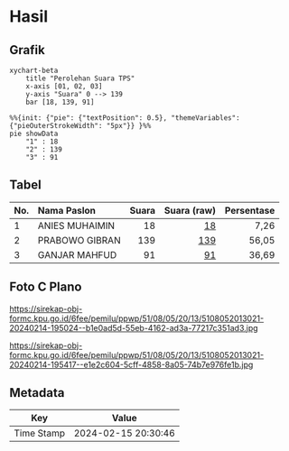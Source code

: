 # Hasil

## Grafik

```mermaid
xychart-beta
    title "Perolehan Suara TPS"
    x-axis [01, 02, 03]
    y-axis "Suara" 0 --> 139
    bar [18, 139, 91]
```

```mermaid
%%{init: {"pie": {"textPosition": 0.5}, "themeVariables": {"pieOuterStrokeWidth": "5px"}} }%%
pie showData
    "1" : 18
    "2" : 139
    "3" : 91
```

## Tabel

| No. | Nama Paslon    | Suara | Suara (raw) | Persentase |
|:--- |:-------------- | -----:| -----------:| ----------:|
| 1   | ANIES MUHAIMIN | 18    | [18][p-1]   | 7,26       |
| 2   | PRABOWO GIBRAN | 139   | [139][p-2]  | 56,05      |
| 3   | GANJAR MAHFUD  | 91    | [91][p-3]   | 36,69      |


[p-1]: https://github.com/gigit-pemilu/pemilu-2024-51-bali/blob/main/pilpres/hitung-suara/sub/51-bali/sub/08-buleleng/sub/05-sukasada/sub/2013-tegallinggah/sub/021-tps/sub/paslon-1.txt
[p-2]: https://github.com/gigit-pemilu/pemilu-2024-51-bali/blob/main/pilpres/hitung-suara/sub/51-bali/sub/08-buleleng/sub/05-sukasada/sub/2013-tegallinggah/sub/021-tps/sub/paslon-2.txt
[p-3]: https://github.com/gigit-pemilu/pemilu-2024-51-bali/blob/main/pilpres/hitung-suara/sub/51-bali/sub/08-buleleng/sub/05-sukasada/sub/2013-tegallinggah/sub/021-tps/sub/paslon-3.txt

## Foto C Plano

https://sirekap-obj-formc.kpu.go.id/6fee/pemilu/ppwp/51/08/05/20/13/5108052013021-20240214-195024--b1e0ad5d-55eb-4162-ad3a-77217c351ad3.jpg

https://sirekap-obj-formc.kpu.go.id/6fee/pemilu/ppwp/51/08/05/20/13/5108052013021-20240214-195417--e1e2c604-5cff-4858-8a05-74b7e976fe1b.jpg


## Metadata

| Key        | Value               |
| ---------- | ------------------- |
| Time Stamp | 2024-02-15 20:30:46 |



